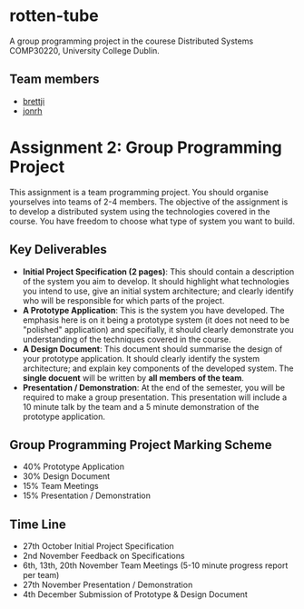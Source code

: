 # rotten-tube
A group programming project in the courese Distributed Systems COMP30220, University College Dublin.

## Team members
* [brettji](https://github.com/brettji)
* [jonrh](https://github.com/jonrh)

# Assignment 2: Group Programming Project
This assignment is a team programming project. You should organise yourselves into teams of 2-4 members. The objective of the assignment is to develop a distributed system using the technologies covered in the course. You have freedom to choose what type of system you want to build.

## Key Deliverables
* **Initial Project Specification (2 pages)**: This should contain a description of the system you aim to develop. It should highlight what technologies you intend to use, give an initial system architecture; and clearly identify who will be responsible for which parts of the project.
* **A Prototype Application**: This is the system you have developed. The emphasis here is on it being a prototype system (it does not need to be "polished" application) and specifially, it should clearly demonstrate you understanding of the techniques covered in the course.
* **A Design Document**: This document should summarise the design of your prototype application. It should clearly identify the system architecture; and explain key components of the developed system. The **single docuent** will be written by **all members of the team**.
* **Presentation / Demonstration**: At the end of the semester, you will be required to make a group presentation. This presentation will include a 10 minute talk by the team and a 5 minute demonstration of the prototype application.

## Group Programming Project Marking Scheme
* 40% Prototype Application
* 30% Design Document
* 15% Team Meetings
* 15% Presentation / Demonstration

## Time Line
* 27th October Initial Project Specification
* 2nd November Feedback on Specifications
* 6th, 13th, 20th November Team Meetings (5-10 minute progress report per team)
* 27th November Presentation / Demonstration
* 4th December Submission of Prototype & Design Document

